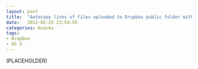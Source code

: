 ```yaml
---
layout: post
title:  "Autocopy links of files uploaded to Dropbox public folder with a folder action"
date:   2012-02-25 23:54:55
categories: Knacks
tags:
- Dropbox
- OS X
---
```


(PLACEHOLDER)
